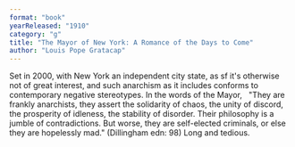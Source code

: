 ```yaml
---
format: "book"
yearReleased: "1910"
category: "g"
title: "The Mayor of New York: A Romance of the Days to Come"
author: "Louis Pope Gratacap"
---
```

Set in 2000, with New York an independent city state, as  sf it's otherwise not of great interest, and such anarchism as it includes  conforms to contemporary negative stereotypes. In the words of the Mayor, 
 
"They are frankly anarchists, they assert the solidarity  of chaos, the unity of discord, the prosperity of idleness, the stability of  disorder. Their philosophy is a jumble of contradictions. But worse, they are  self-elected criminals, or else they are hopelessly mad."
(Dillingham edn: 98)
Long and tedious.
  